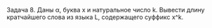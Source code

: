 Задача 8.
Даны α, буква x и натуральное число k. Вывести длину кратчайшего слова из языка L, содержащего суффикс x^k.
